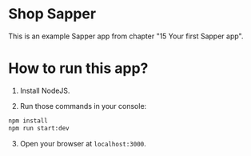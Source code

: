 # Shop Sapper

This is an example Sapper app from chapter "15 Your first Sapper app".

# How to run this app?

1. Install NodeJS.

2. Run those commands in your console:

```bash
npm install
npm run start:dev
```

3. Open your browser at `localhost:3000`.
